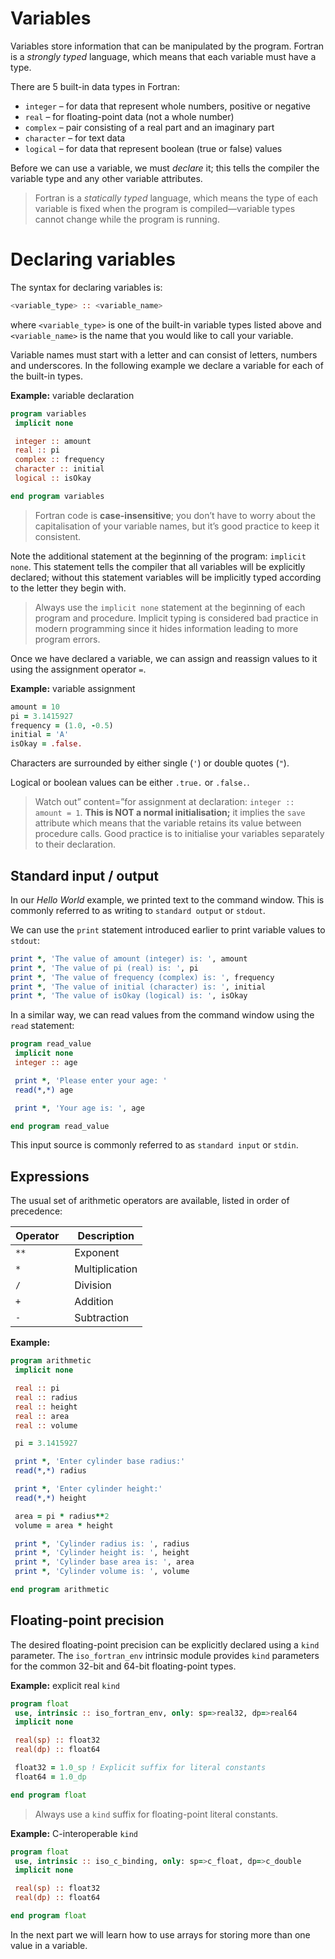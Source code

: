 

# Variables


Variables store information that can be manipulated by the program.
Fortran is a *strongly typed* language, which means that each variable
must have a type.


There are 5 built-in data types in Fortran:


* `integer` – for data that represent whole numbers, positive or negative
* `real` – for floating-point data (not a whole number)
* `complex` – pair consisting of a real part and an imaginary part
* `character` – for text data
* `logical` – for data that represent boolean (true or false) values


Before we can use a variable, we must *declare* it; this tells the compiler
the variable type and any other variable attributes.



> 
> Fortran is a *statically typed* language, which means the type of each
> variable is fixed when the program is compiled—variable types cannot change while the program is running.
> 
> 
> 




# Declaring variables


The syntax for declaring variables is:



```f
<variable_type> :: <variable_name>

```


where `<variable_type>` is one of the built-in variable types listed above and
`<variable_name>` is the name that you would like to call your variable.


Variable names must start with a letter and can consist of letters, numbers and underscores.
In the following example we declare a variable for each of the built-in types.


**Example:** variable declaration



```f
program variables
 implicit none

 integer :: amount
 real :: pi
 complex :: frequency
 character :: initial
 logical :: isOkay

end program variables

```



> 
> Fortran code is **case-insensitive**; you don’t have to worry about the
> capitalisation of your variable names, but it’s good practice to keep it consistent.
> 
> 
> 


Note the additional statement at the beginning of the program: `implicit none`.
This statement tells the compiler that all variables will be explicitly declared; without
this statement variables will be implicitly typed according to the letter they begin with.



> 
> Always use the `implicit none` statement at
> the beginning of each program and procedure. Implicit typing is considered bad practice in
> modern programming since it hides information leading to more program errors.
> 
> 
> 


Once we have declared a variable, we can assign and reassign values to it using the assignment operator `=`.


**Example:** variable assignment



```f
amount = 10
pi = 3.1415927
frequency = (1.0, -0.5)
initial = 'A'
isOkay = .false.

```


Characters are surrounded by either single (`'`) or double quotes (`"`).


Logical or boolean values can be either `.true.` or `.false.`.



> 
> Watch out” content=”for assignment at declaration: `integer :: amount = 1`.
> **This is NOT a normal initialisation;** it implies the `save` attribute which means that the variable retains
> its value between procedure calls. Good practice is to initialise your variables separately to their declaration.
> 
> 
> 



## Standard input / output


In our *Hello World* example, we printed text to the command window.
This is commonly referred to as writing to `standard output` or `stdout`.


We can use the `print` statement introduced earlier to print variable values to `stdout`:



```f
print *, 'The value of amount (integer) is: ', amount
print *, 'The value of pi (real) is: ', pi
print *, 'The value of frequency (complex) is: ', frequency
print *, 'The value of initial (character) is: ', initial
print *, 'The value of isOkay (logical) is: ', isOkay

```


In a similar way, we can read values from the command window
using the `read` statement:



```f
program read_value
 implicit none
 integer :: age

 print *, 'Please enter your age: '
 read(*,*) age

 print *, 'Your age is: ', age

end program read_value

```


This input source is commonly referred to as `standard input` or `stdin`.




## Expressions


The usual set of arithmetic operators are available, listed in order of precedence:




| Operator   | Description |
| --- | --- |
| `**` | Exponent |
| `*` | Multiplication |
| `/`  | Division |
| `+` | Addition |
| `-` | Subtraction |


  

**Example:**



```f
program arithmetic
 implicit none

 real :: pi
 real :: radius
 real :: height
 real :: area
 real :: volume

 pi = 3.1415927

 print *, 'Enter cylinder base radius:'
 read(*,*) radius

 print *, 'Enter cylinder height:'
 read(*,*) height

 area = pi * radius**2
 volume = area * height

 print *, 'Cylinder radius is: ', radius
 print *, 'Cylinder height is: ', height
 print *, 'Cylinder base area is: ', area
 print *, 'Cylinder volume is: ', volume

end program arithmetic

```




## Floating-point precision


The desired floating-point precision can be explicitly declared using a `kind` parameter.
The `iso_fortran_env` intrinsic module provides `kind` parameters for the common 32-bit and 64-bit floating-point types.


**Example:** explicit real `kind`



```f
program float
 use, intrinsic :: iso_fortran_env, only: sp=>real32, dp=>real64
 implicit none

 real(sp) :: float32
 real(dp) :: float64

 float32 = 1.0_sp ! Explicit suffix for literal constants
 float64 = 1.0_dp

end program float

```



> 
> Always use a `kind` suffix for floating-point literal constants.
> 
> 
> 


**Example:** C-interoperable `kind`



```f
program float
 use, intrinsic :: iso_c_binding, only: sp=>c_float, dp=>c_double
 implicit none

 real(sp) :: float32
 real(dp) :: float64

end program float

```


In the next part we will learn how to use arrays for storing more than one
value in a variable.












